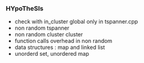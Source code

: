 ### HYpoTheSIs

- check with in_cluster global only in tspanner.cpp
- non random tspanner
- non random cluster cluster
- function calls overhead in non random
- data structures : map and linked list
- unorderd set, unordered map